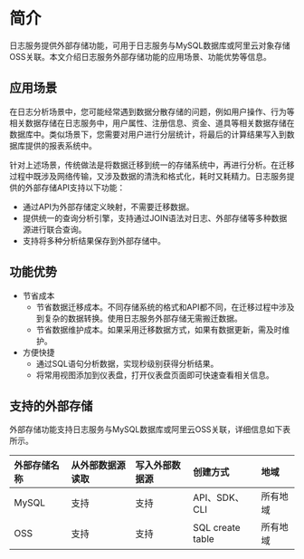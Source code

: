 # 简介

日志服务提供外部存储功能，可用于日志服务与MySQL数据库或阿里云对象存储OSS关联。本文介绍日志服务外部存储功能的应用场景、功能优势等信息。

## 应用场景

在日志分析场景中，您可能经常遇到数据分散存储的问题，例如用户操作、行为等相关数据存储在日志服务中，用户属性、注册信息、资金、道具等相关数据存储在数据库中。类似场景下，您需要对用户进行分层统计，将最后的计算结果写入到数据库提供的报表系统中。

针对上述场景，传统做法是将数据迁移到统一的存储系统中，再进行分析。在迁移过程中既涉及网络传输，又涉及数据的清洗和格式化，耗时又耗精力。日志服务提供的外部存储API支持以下功能：

-   通过API为外部存储定义映射，不需要迁移数据。
-   提供统一的查询分析引擎，支持通过JOIN语法对日志、外部存储等多种数据源进行联合查询。
-   支持将多种分析结果保存到外部存储中。

## 功能优势

-   节省成本
    -   节省数据迁移成本。不同存储系统的格式和API都不同，在迁移过程中涉及到复杂的数据转换。使用日志服务外部存储无需搬迁数据。
    -   节省数据维护成本。如果采用迁移数据方式，如果有数据更新，需及时维护。
-   方便快捷
    -   通过SQL语句分析数据，实现秒级别获得分析结果。
    -   将常用视图添加到仪表盘，打开仪表盘页面即可快速查看相关信息。

## 支持的外部存储

外部存储功能支持日志服务与MySQL数据库或阿里云OSS关联，详细信息如下表所示。

|外部存储名称|从外部数据源读取|写入外部数据源|创建方式|地域|
|:-----|:-------|:------|:---|:-|
|MySQL|支持|支持|API、SDK、CLI|所有地域|
|OSS|支持|支持|SQL create table|所有地域|

